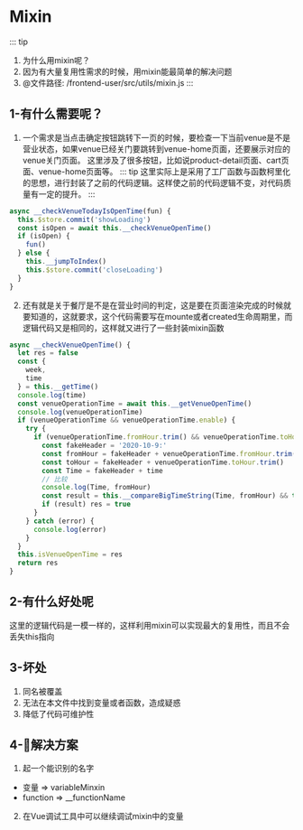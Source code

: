 <!--
 * @Author: your name
 * @Date: 2021-02-10 12:45:06
 * @LastEditTime: 2021-02-12 08:41:02
 * @LastEditors: Please set LastEditors
 * @Description: In User Settings Edit
 * @FilePath: /vuepress-starter/docs/Frames/VenueOnlineManageSystem/6-CoreDifficultResolve/README.md
-->
# Mixin
::: tip
  1. 为什么用mixin呢？
  2. 因为有大量复用性需求的时候，用mixin能最简单的解决问题
  3. @文件路径: /frontend-user/src/utils/mixin.js
:::
## 1-有什么需要呢？
1. 一个需求是当点击确定按钮跳转下一页的时候，要检查一下当前venue是不是营业状态，如果venue已经关门要跳转到venue-home页面，还要展示对应的venue关门页面。
这里涉及了很多按钮，比如说product-detail页面、cart页面、venue-home页面等。
::: tip
这里实际上是采用了工厂函数与函数柯里化的思想，进行封装了之前的代码逻辑。这样使之前的代码逻辑不变，对代码质量有一定的提升。
:::

```js
async __checkVenueTodayIsOpenTime(fun) {
  this.$store.commit('showLoading')
  const isOpen = await this.__checkVenueOpenTime()
  if (isOpen) {
    fun()
  } else {
    this.__jumpToIndex()
    this.$store.commit('closeLoading')
  }
}
```
2. 还有就是关于餐厅是不是在营业时间的判定，这是要在页面渲染完成的时候就要知道的，这就要求，这个代码需要写在mounte或者created生命周期里，而逻辑代码又是相同的，这样就又进行了一些封装mixin函数

```js
async __checkVenueOpenTime() {
  let res = false
  const {
    week,
    time
  } = this.__getTime()
  console.log(time)
  const venueOperationTime = await this.__getVenueOpenTime()
  console.log(venueOperationTime)
  if (venueOperationTime && venueOperationTime.enable) {
    try {
      if (venueOperationTime.fromHour.trim() && venueOperationTime.toHour.trim()) {
        const fakeHeader = '2020-10-9:'
        const fromHour = fakeHeader + venueOperationTime.fromHour.trim()
        const toHour = fakeHeader + venueOperationTime.toHour.trim()
        const Time = fakeHeader + time
        // 比较
        console.log(Time, fromHour)
        const result = this.__compareBigTimeString(Time, fromHour) && this.__compareBigTimeString(toHour, Time)
        if (result) res = true
      }
    } catch (error) {
      console.log(error)
    }
  }
  this.isVenueOpenTime = res
  return res
}
```

## 2-有什么好处呢
这里的逻辑代码是一模一样的，这样利用mixin可以实现最大的复用性，而且不会丢失this指向

## 3-坏处
1. 同名被覆盖
2. 无法在本文件中找到变量或者函数，造成疑惑
3. 降低了代码可维护性

## 4-解决方案
1. 起一个能识别的名字
  + 变量 => variableMinxin
  + function => __functionName

2. 在Vue调试工具中可以继续调试mixin中的变量